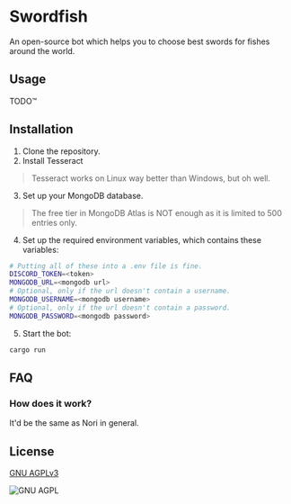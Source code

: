 # Swordfish

An open-source bot which helps you to choose best swords for fishes around the world.

## Usage

TODO:tm:

## Installation

1. Clone the repository.
2. Install Tesseract
> Tesseract works on Linux way better than Windows, but oh well.
3. Set up your MongoDB database.
> The free tier in MongoDB Atlas is NOT enough as it is limited to 500 entries only.
4. Set up the required environment variables, which contains these variables:
```bash
# Putting all of these into a .env file is fine.
DISCORD_TOKEN=<token>
MONGODB_URL=<mongodb url>
# Optional, only if the url doesn't contain a username.
MONGODB_USERNAME=<mongodb username>
# Optional, only if the url doesn't contain a password.
MONGODB_PASSWORD=<mongodb password>
```
5. Start the bot:
```bash
cargo run
```

## FAQ

### How does it work?

It'd be the same as Nori in general.

## License

[GNU AGPLv3](./LICENSE)

![GNU AGPL](https://www.gnu.org/graphics/agplv3-with-text-162x68.png)
